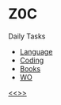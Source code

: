 
Z0C
======

Daily Tasks

* [Language](https://github.com/ttltrk/ELSE/blob/master/LAN/ENG/LAN.MD)
* [Coding](https://github.com/ttltrk/PRG/blob/master/CODING.MD)
* [Books](https://github.com/ttltrk/BKS/blob/master/README.MD) 
* [WO](https://github.com/ttltrk/ELSE/blob/master/PWR/PWR.MD) 

[<<>>](http://ttltrk.net/)
